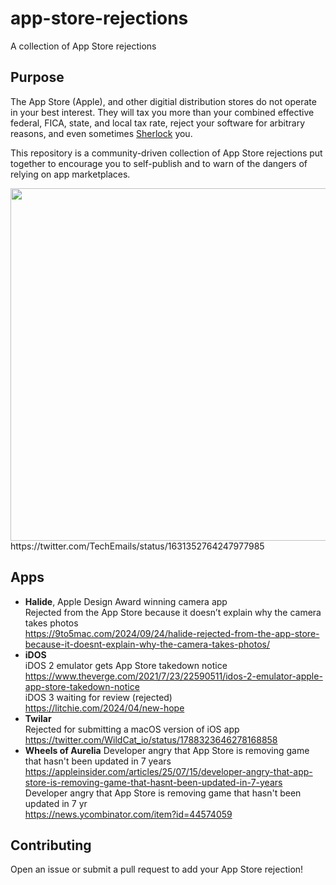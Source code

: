 # app-store-rejections
A collection of App Store rejections

## Purpose
The App Store (Apple), and other digitial distribution stores do not operate in
your best interest. They will tax you more than your combined effective federal,
FICA, state, and local tax rate, reject your software for arbitrary reasons,
and even sometimes [Sherlock][1] you.

This repository is a community-driven collection of App Store rejections put
together to encourage you to self-publish and to warn of the dangers of relying
on app marketplaces.

<img src="https://github.com/andrewmcwattersandco/app-store-rejections/assets/487078/f1123cf8-cb64-4bd1-92e9-00451b661f0e" width="564" />
https://twitter.com/TechEmails/status/1631352764247977985

## Apps
* **Halide**, Apple Design Award winning camera app  
Rejected from the App Store because it doesn’t explain why the camera takes photos  
https://9to5mac.com/2024/09/24/halide-rejected-from-the-app-store-because-it-doesnt-explain-why-the-camera-takes-photos/
* **iDOS**  
iDOS 2 emulator gets App Store takedown notice  
https://www.theverge.com/2021/7/23/22590511/idos-2-emulator-apple-app-store-takedown-notice  
iDOS 3 waiting for review (rejected)  
https://litchie.com/2024/04/new-hope
* **Twilar**  
Rejected for submitting a macOS version of iOS app  
https://twitter.com/WildCat_io/status/1788323646278168858
* **Wheels of Aurelia**
Developer angry that App Store is removing game that hasn't been updated in 7 years  
https://appleinsider.com/articles/25/07/15/developer-angry-that-app-store-is-removing-game-that-hasnt-been-updated-in-7-years  
Developer angry that App Store is removing game that hasn't been updated in 7 yr  
https://news.ycombinator.com/item?id=44574059

## Contributing
Open an issue or submit a pull request to add your App Store rejection!

[1]: https://en.wikipedia.org/wiki/Sherlock_(software)#Sherlocked_as_a_term
